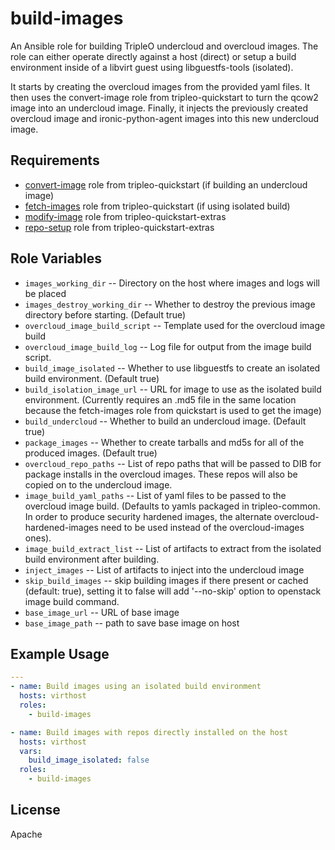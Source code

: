 build-images
============

An Ansible role for building TripleO undercloud and overcloud images. The role
can either operate directly against a host (direct) or setup a build
environment inside of a libvirt guest using libguestfs-tools (isolated).

It starts by creating the overcloud images from the provided yaml files. It
then uses the convert-image role from tripleo-quickstart to turn the
qcow2 image into an undercloud image. Finally, it injects the
previously created overcloud image and ironic-python-agent images into this
new undercloud image.

Requirements
------------

* [convert-image](https://opendev.org/openstack/tripleo-quickstart/src/branch/master/roles/convert-image) role from tripleo-quickstart (if building an undercloud image)
* [fetch-images](https://opendev.org/openstack/tripleo-quickstart/src/branch/master/roles/fetch-images) role from tripleo-quickstart (if using isolated build)
* [modify-image](https://opendev.org/openstack/tripleo-quickstart-extras/src/branch/master/roles/modify-image) role from tripleo-quickstart-extras
* [repo-setup](https://opendev.org/openstack/tripleo-quickstart/src/branch/master/roles/repo-setup/) role from tripleo-quickstart-extras

Role Variables
--------------

* `images_working_dir` -- Directory on the host where images and logs will be
   placed
* `images_destroy_working_dir` -- Whether to destroy the previous image
   directory before starting. (Default true)
* `overcloud_image_build_script` -- Template used for the overcloud image build
* `overcloud_image_build_log` -- Log file for output from the image build
   script.
* `build_image_isolated` -- Whether to use libguestfs to create an isolated
   build environment. (Default true)
* `build_isolation_image_url` -- URL for image to use as the isolated build
   environment. (Currently requires an .md5 file in the same location because
   the fetch-images role from quickstart is used to get the image)
* `build_undercloud` -- Whether to build an undercloud image. (Default true)
* `package_images` -- Whether to create tarballs and md5s for all of the
   produced images. (Default true)
* `overcloud_repo_paths` -- List of repo paths that will be passed to DIB for
   package installs in the overcloud images. These repos will also be copied on
   to the undercloud image.
* `image_build_yaml_paths` -- List of yaml files to be passed to the overcloud
   image build. (Defaults to yamls packaged in tripleo-common. In order to
   produce security hardened images, the alternate overcloud-hardened-images
   need to be used instead of the overcloud-images ones).
* `image_build_extract_list` -- List of artifacts to extract from the isolated
   build environment after building.
* `inject_images` -- List of artifacts to inject into the undercloud image
* `skip_build_images` -- skip building images if there present or cached
   (default: true), setting it to false will add '--no-skip' option to openstack
    image build command.
* `base_image_url` -- URL of base image
* `base_image_path` -- path to save base image on host

Example Usage
-------------

```yaml
---
- name: Build images using an isolated build environment
  hosts: virthost
  roles:
    - build-images

- name: Build images with repos directly installed on the host
  hosts: virthost
  vars:
    build_image_isolated: false
  roles:
    - build-images

```

License
-------

Apache
